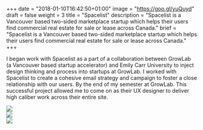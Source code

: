 +++
date = "2018-01-10T16:42:50+01:00"
image = "https://goo.gl/yuQuyd"
draft = false
weight = 3
title = "Spacelist"
description = "Spacelist is a Vancouver based two-sided marketplace startup which helps their users find commercial real estate for sale or lease across Canada."
brief = "Spacelist is a Vancouver based two-sided marketplace startup which helps their users find commercial real estate for sale or lease across Canada."
+++
<p id="post-box" class="break">
  I began work with Spacelist as a part of a collaboration between GrowLab (a Vancouver based startup accelerator) and Emily Carr University to inject design thinking and process into startups at GrowLab. I worked with Spacelist to create a cohesive email strategy and campaign to foster a close relationship with our users. By the end of my semester at GrowLab. This successful project allowed me to come on as their UX designer to deliver high caliber work across their entire site.
</p>

<div class="space break">
<img src="https://goo.gl/DZ7Cgi">
</div>
<div class="space break">
<img src="https://goo.gl/EEMc6s">
</div>
<div class="space break">
<img src="https://goo.gl/2TZV8b">
</div>
